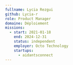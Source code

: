 ```yaml
---
fullname: Lycia Rezgui
github: Lycia-r
role: Product Manager
domaine: Déploiement
missions:
  - start: 2021-01-18
    end: 2024-12-31
    status: independent
    employer: Octo Technology
    startups:
      - aidantsconnect
---
```

